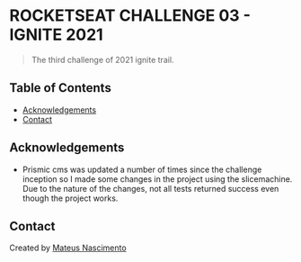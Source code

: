 # ROCKETSEAT CHALLENGE 03 - IGNITE 2021 

> The third challenge of 2021 ignite trail.

## Table of Contents

- [Acknowledgements](#acknowledgements)
- [Contact](#contact)


## Acknowledgements

- Prismic cms was updated a number of times since the challenge inception so I made some changes in the project using the slicemachine. Due to the nature of the changes, not all tests returned success even though the project works.

## Contact

Created by [Mateus Nascimento](https://www.linkedin.com/in/mateus-nascimento-735b7b1b6/)
